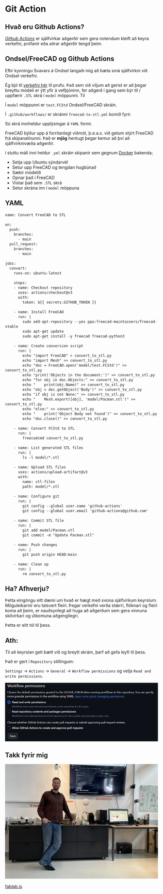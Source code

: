 # Git Action

## Hvað eru Github Actions?

[_Github Actions_](https://docs.github.com/en/actions) er sjálfvirkar aðgerðir sem gera notendum kleift að keyra verkefni, prófanir eða aðrar aðgerðir tengd þeim. 

## Ondsel/FreeCAD og Github Actions

Eftir kynningu Svavars á Ondsel langaði mig að bæta smá sjálfvirkni við Ondsel verkefni. 

Ég bjó til [verkefni hér](https://github.com/arnib13/ondselverkefni) til prufu. Það sem við viljum að gerist er að þegar breyttu módeli er ýtt yfir á vefþjóninn, fer aðgerð í gang sem býr til / uppfærir `.STL` skrá í `model`
 möppunni. Til 

Í `model` möppunni er `test.FCStd` Ondsel/FreeCAD skráin. 

Í `.github/workflows/` er skránni `freecad-to-stl.yml` komið fyrir. 

Sú skrá inniheldur upplýsingar á `YAML` formi.

FreeCAD býður upp á forritanlegt viðmót, þ.e.a.s. við getum stýrt FreeCAD frá skipanalínunni. Það er **mjög** hentugt þegar kemur að því að sjálfvirknivæða aðgerðir. 

í stuttu máli inni heldur `.yml` skráin skipanir sem gegnum [Docker](https://www.docker.com/)
 bakenda; 

- Setja upp Ubuntu sýndarvél
- Setur upp FreeCAD og tengdan hugbúnað
- Sækir módelið 
- Opnar það í FreeCAD
- Vistar það sem `.STL` skrá
- Setur skrána inn í `model` möppuna

## YAML

```
name: Convert FreeCAD to STL

on:
  push:
    branches:
      - main
  pull_request:
    branches:
      - main

jobs:
  convert:
    runs-on: ubuntu-latest

    steps:
    - name: Checkout repository
      uses: actions/checkout@v3
      with:
        token: ${{ secrets.GITHUB_TOKEN }}

    - name: Install FreeCAD
      run: |
        sudo add-apt-repository --yes ppa:freecad-maintainers/freecad-stable
        sudo apt-get update
        sudo apt-get install -y freecad freecad-python3

    - name: Create conversion script
      run: |
        echo "import FreeCAD" > convert_to_stl.py
        echo "import Mesh" >> convert_to_stl.py
        echo "doc = FreeCAD.open('model/test.FCStd')" >> convert_to_stl.py
        echo "print('Objects in the document:')" >> convert_to_stl.py
        echo "for obj in doc.Objects:" >> convert_to_stl.py
        echo "    print(obj.Name)" >> convert_to_stl.py
        echo "obj = doc.getObject('Body')" >> convert_to_stl.py
        echo "if obj is not None:" >> convert_to_stl.py
        echo "    Mesh.export([obj], 'model/Pacman.stl')" >> convert_to_stl.py
        echo "else:" >> convert_to_stl.py
        echo "    print('Object Body not found')" >> convert_to_stl.py
        echo "doc.close()" >> convert_to_stl.py

    - name: Convert FCStd to STL
      run: |
        freecadcmd convert_to_stl.py

    - name: List generated STL files
      run: |
        ls -l model/*.stl

    - name: Upload STL files
      uses: actions/upload-artifact@v3
      with:
        name: stl-files
        path: model/*.stl

    - name: Configure git
      run: |
        git config --global user.name 'github-actions'
        git config --global user.email 'github-actions@github.com'

    - name: Commit STL file
      run: |
        git add model/Pacman.stl
        git commit -m "Update Pacman.stl"

    - name: Push changes
      run: |
        git push origin HEAD:main

    - name: Clean up
      run: |
        rm convert_to_stl.py

```

## Ha? Afhverju?

Þetta eingöngu eitt dæmi um hvað er hægt með svona sjálfvirkum keyrslum. Möguleikarnir eru talsvert fleiri. Þegar verkefni verða stærri, flóknari og fleiri koma að þeim, er nauðsynlegt að huga að aðgerðum sem gera vinnuna skilvirkari og útkomuna aðgengilegri. 

Þetta er eitt tól til þess. 

## Ath: 

Til að keyrslan geti bætt við og breytt skrám, þarf að gefa leyfi til þess. 

Það er gert í `Repository` stillingum: 

`Settings` -> `Actions` -> `General` ->  `Workflow permissions` og velja `Read and write permissions`. 

![Workflow](../img/action/workflow.jpg)

## Takk fyrir mig

![Árni á sokkunum](../img/action/Arni_github.jpg)

[fablab.is](www.fablab.is)
